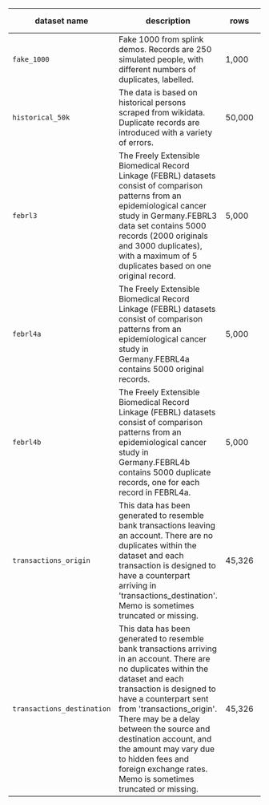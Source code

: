 |dataset name|description|rows|unique entities|link to source|
|-|-|-|-|-|
|`fake_1000`|Fake 1000 from splink demos.  Records are 250 simulated people, with different numbers of duplicates, labelled.|1,000|250|[source](https://raw.githubusercontent.com/moj-analytical-services/splink_datasets/master/data/fake_1000.csv)|
|`historical_50k`|The data is based on historical persons scraped from wikidata. Duplicate records are introduced with a variety of errors.|50,000|5,156|[source](https://raw.githubusercontent.com/moj-analytical-services/splink_datasets/master/data/historical_figures_with_errors_50k.parquet)|
|`febrl3`|The Freely Extensible Biomedical Record Linkage (FEBRL) datasets consist of comparison patterns from an epidemiological cancer study in Germany.FEBRL3 data set contains 5000 records (2000 originals and 3000 duplicates), with a maximum of 5 duplicates based on one original record.|5,000|2,000|[source](https://raw.githubusercontent.com/moj-analytical-services/splink_datasets/master/data/febrl/dataset3.csv)|
|`febrl4a`|The Freely Extensible Biomedical Record Linkage (FEBRL) datasets consist of comparison patterns from an epidemiological cancer study in Germany.FEBRL4a contains 5000 original records.|5,000|5,000|[source](https://raw.githubusercontent.com/moj-analytical-services/splink_datasets/master/data/febrl/dataset4a.csv)|
|`febrl4b`|The Freely Extensible Biomedical Record Linkage (FEBRL) datasets consist of comparison patterns from an epidemiological cancer study in Germany.FEBRL4b contains 5000 duplicate records, one for each record in FEBRL4a.|5,000|5,000|[source](https://raw.githubusercontent.com/moj-analytical-services/splink_datasets/master/data/febrl/dataset4b.csv)|
|`transactions_origin`|This data has been generated to resemble bank transactions leaving an account. There are no duplicates within the dataset and each transaction is designed to have a counterpart arriving in 'transactions_destination'. Memo is sometimes truncated or missing.|45,326|45,326|[source](https://raw.githubusercontent.com/moj-analytical-services/splink_datasets/master/data/transactions_origin.parquet)|
|`transactions_destination`|This data has been generated to resemble bank transactions arriving in an account. There are no duplicates within the dataset and each transaction is designed to have a counterpart sent from 'transactions_origin'. There may be a delay between the source and destination account, and the amount may vary due to hidden fees and foreign exchange rates. Memo is sometimes truncated or missing.|45,326|45,326|[source](https://raw.githubusercontent.com/moj-analytical-services/splink_datasets/master/data/transactions_destination.parquet)|
